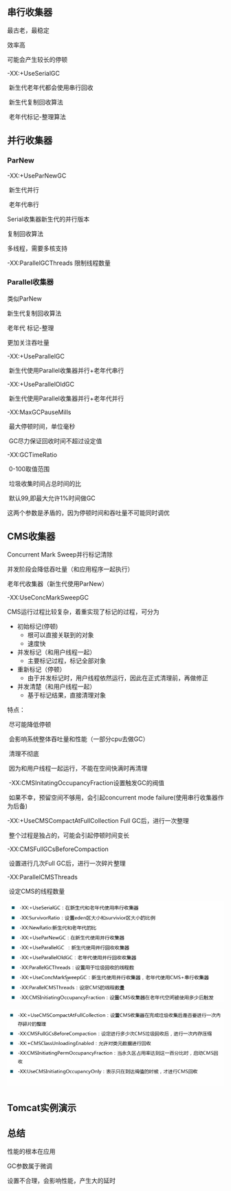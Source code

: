 ## 串行收集器

最古老，最稳定

效率高

可能会产生较长的停顿

-XX:+UseSerialGC

​	新生代老年代都会使用串行回收

​	新生代复制回收算法

​	老年代标记-整理算法



## 并行收集器

### ParNew

-XX:+UseParNewGC

​	新生代并行

​	老年代串行

Serial收集器新生代的并行版本

复制回收算法

多线程，需要多核支持

-XX:ParallelGCThreads 限制线程数量

### Parallel收集器

类似ParNew

新生代复制回收算法

老年代 标记-整理

更加关注吞吐量

-XX:+UseParallelGC

​	新生代使用Parallel收集器并行+老年代串行

-XX:+UseParallelOldGC

​	新生代使用Parallel收集器并行+老年代并行



-XX:MaxGCPauseMills

​	最大停顿时间，单位毫秒

​	GC尽力保证回收时间不超过设定值

-XX:GCTimeRatio

​	0-100取值范围

​	垃圾收集时间占总时间的比

​	默认99,即最大允许1%时间做GC

这两个参数是矛盾的，因为停顿时间和吞吐量不可能同时调优



## CMS收集器

Concurrent Mark Sweep并行标记清除

并发阶段会降低吞吐量（和应用程序一起执行）

老年代收集器（新生代使用ParNew）

-XX:UseConcMarkSweepGC

CMS运行过程比较复杂，着重实现了标记的过程，可分为

- 初始标记(停顿)
  - 根可以直接关联到的对象
  - 速度快
- 并发标记（和用户线程一起）
  - 主要标记过程，标记全部对象
- 重新标记（停顿）
  - 由于并发标记时，用户线程依然运行，因此在正式清理前，再做修正
- 并发清楚（和用户线程一起）
  - 基于标记结果，直接清理对象

特点：

​	尽可能降低停顿

​	会影响系统整体吞吐量和性能（一部分cpu去做GC）

​	清理不彻底

​	因为和用户线程一起运行，不能在空间快满时再清理

​		-XX:CMSInitatingOccupancyFraction设置触发GC的阀值

​		如果不幸，预留空间不够用，会引起concurrent mode failure(使用串行收集器作为后备)	

-XX:+UseCMSCompactAtFullCollection Full GC后，进行一次整理

​	整个过程是独占的，可能会引起停顿时间变长

-XX:CMSFullGCsBeforeCompaction

​	设置进行几次Full GC后，进行一次碎片整理

-XX:ParallelCMSThreads

​	设定CMS的线程数量



![1552834838358](img/1552834838358.png)

![1552834985402](img/1552834985402.png)





## Tomcat实例演示





## 总结

性能的根本在应用

GC参数属于微调

设置不合理，会影响性能，产生大的延时




